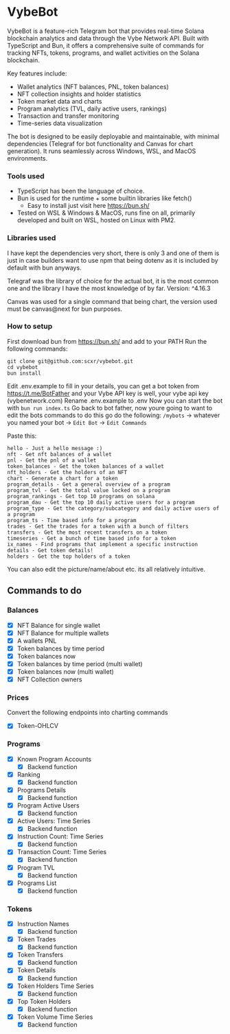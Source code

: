 # VybeBot

VybeBot is a feature-rich Telegram bot that provides real-time Solana blockchain analytics and data through the Vybe Network API. Built with TypeScript and Bun, it offers a comprehensive suite of commands for tracking NFTs, tokens, programs, and wallet activities on the Solana blockchain.

Key features include:
- Wallet analytics (NFT balances, PNL, token balances)
- NFT collection insights and holder statistics
- Token market data and charts
- Program analytics (TVL, daily active users, rankings)
- Transaction and transfer monitoring
- Time-series data visualization

The bot is designed to be easily deployable and maintainable, with minimal dependencies (Telegraf for bot functionality and Canvas for chart generation). It runs seamlessly across Windows, WSL, and MacOS environments.


### Tools used

- TypeScript has been the language of choice.
- Bun is used for the runtime + some builtin libraries like fetch()
    - Easy to install just visit here https://bun.sh/
- Tested on WSL & Windows & MacOS, runs fine on all, primarily developed and built on WSL, hosted on Linux with PM2.

### Libraries used

I have kept the dependencies very short, there is only 3 and one of them is just in case builders want to use npm that being dotenv as it is included by default with bun anyways. 

Telegraf was the library of choice for the actual bot, it is the most common one and the library I have the most knowledge of by far. Version: ^4.16.3

Canvas was used for a single command that being chart, the version used must be canvas@next for bun purposes. 

### How to setup

First download bun from https://bun.sh/ and add to your PATH 
Run the following commands:
```
git clone git@github.com:scxr/vybebot.git
cd vybebot
bun install
```
Edit .env.example to fill in your details, you can get a bot token from https://t.me/BotFather and your Vybe API key is well, your vybe api key (vybenetwork.com)
Rename .env.example to .env
Now you can start the bot with `bun run index.ts`
Go back to bot father, now youre going to want to edit the bots commands to do this go do the following: `/mybots` -> whatever you named your bot -> `Edit Bot` -> `Edit Commands`

Paste this:

```
hello - Just a hello message :)
nft - Get nft balances of a wallet
pnl - Get the pnl of a wallet
token_balances - Get the token balances of a wallet
nft_holders - Get the holders of an NFT
chart - Generate a chart for a token
program_details - Get a general overview of a program
program_tvl - Get the total value locked on a program
program_rankings - Get top 10 programs on solana
program_dau - Get the top 10 daily active users for a program
program_type - Get the category/subcategory and daily active users of a program
program_ts - Time based info for a program
trades - Get the trades for a token with a bunch of filters
transfers - Get the most recent transfers on a token
timeseries - Get a bunch of time based info for a token
ix_names - Find programs that implement a specific instruction
details - Get token details!
holders - Get the top holders of a token
```
You can also edit the picture/name/about etc. its all relatively intuitive.


## Commands to do

### Balances

- [x] NFT Balance for single wallet 
- [x] NFT Balance for multiple wallets
- [x] A wallets PNL
- [x] Token balances by time period
- [x] Token balances now
- [x] Token balances by time period (multi wallet)
- [x] Token balances now (multi wallet)
- [x] NFT Collection owners

### Prices

Convert the following endpoints into charting commands


- [x] Token-OHLCV


### Programs

- [x] Known Program Accounts
    - [x] Backend function
- [x] Ranking
    - [x] Backend function
- [x] Programs Details
    - [x] Backend function
- [x] Program Active Users
    - [x] Backend function
- [x] Active Users: Time Series
    - [x] Backend function
- [x] Instruction Count: Time Series
    - [x] Backend function
- [x] Transaction Count: Time Series
    - [x] Backend function
- [x] Program TVL
    - [x] Backend function
- [x] Programs List
    - [x] Backend function

### Tokens

- [x] Instruction Names
    - [x] Backend function
- [x] Token Trades
    - [x] Backend function
- [x] Token Transfers
    - [x] Backend function
- [x] Token Details
    - [x] Backend function
- [x] Token Holders Time Series
    - [x] Backend function
- [x] Top Token Holders
    - [x] Backend function
- [x] Token Volume Time Series
    - [x] Backend function
